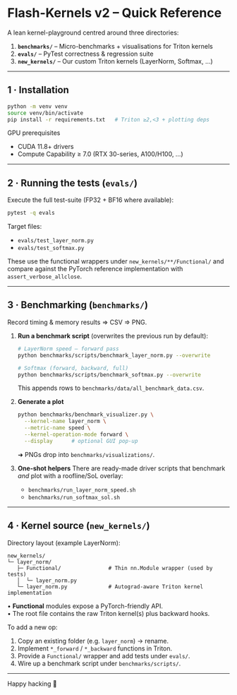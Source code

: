 # Flash-Kernels v2 – Quick Reference

A lean kernel-playground centred around three directories:

1. **`benchmarks/`** – Micro-benchmarks + visualisations for Triton kernels
2. **`evals/`**      – PyTest correctness & regression suite
3. **`new_kernels/`** – Our custom Triton kernels (LayerNorm, Softmax, …)

---

## 1 · Installation
```bash
python -m venv venv
source venv/bin/activate
pip install -r requirements.txt   # Triton ≥2,<3 + plotting deps
```
GPU prerequisites
* CUDA 11.8+ drivers
* Compute Capability ≥ 7.0 (RTX 30-series, A100/H100, …)

---

## 2 · Running the tests (`evals/`)
Execute the full test-suite (FP32 + BF16 where available):
```bash
pytest -q evals
```
Target files:
* `evals/test_layer_norm.py`
* `evals/test_softmax.py`

These use the functional wrappers under `new_kernels/**/Functional/` and compare against the PyTorch reference implementation with `assert_verbose_allclose`.

---

## 3 · Benchmarking (`benchmarks/`)
Record timing & memory results ⇒ CSV ⇒ PNG.

1. **Run a benchmark script** (overwrites the previous run by default):
   ```bash
   # LayerNorm speed – forward pass
   python benchmarks/scripts/benchmark_layer_norm.py --overwrite

   # Softmax (forward, backward, full)
   python benchmarks/scripts/benchmark_softmax.py --overwrite
   ```
   This appends rows to `benchmarks/data/all_benchmark_data.csv`.

2. **Generate a plot**
   ```bash
   python benchmarks/benchmark_visualizer.py \
     --kernel-name layer_norm \
     --metric-name speed \
     --kernel-operation-mode forward \
     --display      # optional GUI pop-up
   ```
   ➜ PNGs drop into `benchmarks/visualizations/`.

3. **One-shot helpers**
   There are ready-made driver scripts that benchmark _and_ plot with a roofline/SoL overlay:
   * `benchmarks/run_layer_norm_speed.sh`
   * `benchmarks/run_softmax_sol.sh`

---

## 4 · Kernel source (`new_kernels/`)
Directory layout (example LayerNorm):
```
new_kernels/
└─ layer_norm/
   ├─ Functional/               # Thin nn.Module wrapper (used by tests)
   │  └─ layer_norm.py
   └─ layer_norm.py             # Autograd-aware Triton kernel implementation
```
• **Functional** modules expose a PyTorch-friendly API.<br/>
• The root file contains the raw Triton kernel(s) plus backward hooks.

To add a new op:
1. Copy an existing folder (e.g. `layer_norm`) → rename.
2. Implement `*_forward` / `*_backward` functions in Triton.
3. Provide a `Functional/` wrapper and add tests under `evals/`.
4. Wire up a benchmark script under `benchmarks/scripts/`.

---

Happy hacking 🚀 
